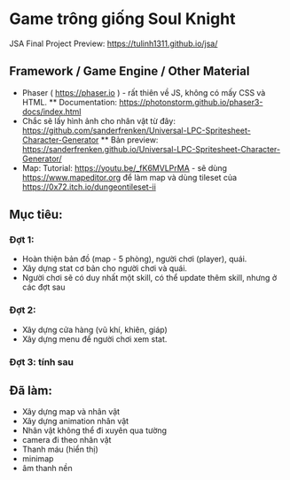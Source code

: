 # Game trông giống Soul Knight
JSA Final Project
Preview: https://tulinh1311.github.io/jsa/

## Framework / Game Engine / Other Material
* Phaser ( https://phaser.io ) - rất thiên về JS, không có mấy CSS và HTML. 
  ** Documentation: https://photonstorm.github.io/phaser3-docs/index.html
* Chắc sẽ lấy hình ảnh cho nhân vật từ đây: https://github.com/sanderfrenken/Universal-LPC-Spritesheet-Character-Generator
  ** Bản preview: https://sanderfrenken.github.io/Universal-LPC-Spritesheet-Character-Generator/
* Map: Tutorial: https://youtu.be/_fK6MVLPrMA - sẽ dùng https://www.mapeditor.org để làm map và dùng tileset của https://0x72.itch.io/dungeontileset-ii
## Mục tiêu:
  ### Đợt 1:
  * Hoàn thiện bản đồ (map - 5 phòng), người chơi (player), quái.
  * Xây dựng stat cơ bản cho người chơi và quái.
  * Người chơi sẽ có duy nhất một skill, có thể update thêm skill, nhưng ở các đợt sau
  
  ### Đợt 2:
  * Xây dựng cửa hàng (vũ khí, khiên, giáp)
  * Xây dựng menu để người chơi xem stat.
  
  ### Đợt 3: tính sau
  
 ## Đã làm:
  * Xây dựng map và nhân vật
  * Xây dựng animation nhân vật
  * Nhân vật không thể đi xuyên qua tường
  * camera đi theo nhân vật
  * Thanh máu (hiển thị)
  * minimap
  * âm thanh nền
